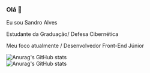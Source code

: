 ### Olá 👋

Eu sou Sandro Alves

Estudante da Graduação/ Defesa Cibernética

Meu foco atualmente / Desenvolvedor Front-End Júnior

<div>
  
  ![Anurag's GitHub stats](https://github-readme-stats.vercel.app/api?username=anuraghazra&theme=dark&show_icons=true)  
 ![Anurag's GitHub stats](https://github-readme-stats.vercel.app/api?username=sandroremoto&theme=dark&show_icons=true)

</div>

###
